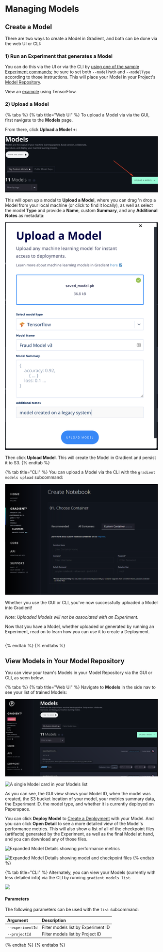 # Managing Models

## Create a Model

There are two ways to create a Model in Gradient, and both can be done via the web UI or CLI:

### 1\) Run an Experiment that generates a Model

You can do this via the UI or via the CLI by [using one of the sample Experiment commands](model-path.md); be sure to set both `--modelPath` and `--modelType` according to those instructions. This will place your Model in your Project's [Model Repository](about.md#model-repository).  

View an [example](preparing-model-for-deployment.md) using TensorFlow.

### 2\) Upload a Model

{% tabs %}
{% tab title="Web UI" %}
To upload a Model via via the GUI, first navigate to the **Models** page.

From there, click **Upload a Model +**:

![](../.gitbook/assets/click-upload.png)

This will open up a modal to **Upload a Model**, where you can drag 'n drop a Model from your local machine \(or click to find it locally\), as well as select the model **Type** and provide a **Name**, custom **Summary**, and any **Additional Notes** as metadata:

![](../.gitbook/assets/screen-shot-2019-12-31-at-5.58.09-pm.png)

Then click **Upload Model**. This will create the Model in Gradient and persist it to S3.
{% endtab %}

{% tab title="CLI" %}
You can upload a Model via the CLI with the `gradient models upload` subcommand:

![](../.gitbook/assets/image%20%2860%29.png)

Whether you use the GUI or CLI, you've now successfully uploaded a Model into Gradient!

_Note: Uploaded Models will not be associated with an Experiment._

Now that you have a Model, whether uploaded or generated by running an Experiment, read on to learn how you can use it to create a Deployment.

## 
{% endtab %}
{% endtabs %}

## View Models in Your Model Repository

You can view your team's Models in your Model Repository via the GUI or CLI, as seen below.

{% tabs %}
{% tab title="Web UI" %}
Navigate to **Models** in the side nav to see your list of trained Models:

![](../.gitbook/assets/screen-shot-2019-12-31-at-4.55.35-pm.png)

![A single Model card in your Models list](../.gitbook/assets/screen-shot-2019-06-25-at-2.30.08-am.png)

As you can see, the GUI view shows your Model ID, when the model was created, the S3 bucket location of your model, your metrics summary data, the Experiment ID, the model type, and whether it is currently deployed on Paperspace.

You can click **Deploy Model** to [Create a Deployment]() with your Model. And you can click **Open Detail** to see a more detailed view of the Model's performance metrics. This will also show a list of all of the checkpoint files \(artifacts\) generated by the Experiment, as well as the final Model at hand, and you can download any of those files.

![Expanded Model Details showing performance metrics](../.gitbook/assets/screen-shot-2019-06-25-at-3.00.52-pm.png)

![Expanded Model Details showing model and checkpoint files](../.gitbook/assets/screen-shot-2019-06-25-at-3.01.13-pm.png)
{% endtab %}

{% tab title="CLI" %}
Alternately, you can view your Models \(currently with less detailed info\) via the CLI by running `gradient models list`.

![](../.gitbook/assets/screen-shot-2019-06-25-at-2.43.17-am.png)

#### Parameters

The following parameters can be used with the `list` subcommand:

| Argument | Description |
| :--- | :--- |
| `--experimentId` | Filter models list by Experiment ID |
| `--projectId` | Filter models list by Project ID |
{% endtab %}
{% endtabs %}

